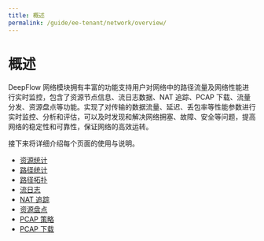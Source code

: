 ```yaml
---
title: 概述
permalink: /guide/ee-tenant/network/overview/
---
```


# 概述

DeepFlow 网络模块拥有丰富的功能支持用户对网络中的路径流量及网络性能进行实时监控，包含了资源节点信息、流日志数据、NAT 追踪、PCAP 下载、流量分发、资源盘点等功能。实现了对传输的数据流量、延迟、丢包率等性能参数进行实时监控、分析和评估，可以及时发现和解决网络拥塞、故障、安全等问题，提高网络的稳定性和可靠性，保证网络的高效运转。

接下来将详细介绍每个页面的使用与说明。

* [资源统计](./service-statistics/)
* [路径统计](./network-path/)
* [路径拓扑](./network-map/)
* [流日志](./flow-log/)
* [NAT 追踪](./NAT-traversal/)
* [资源盘点](./resource-inventory/)
* [PCAP 策略](./pacp-strategy/)
* [PCAP 下载](./pcap-download/)
